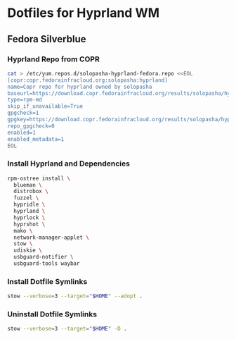 # Dotfiles for Hyprland WM

## Fedora Silverblue

### Hyprland Repo from COPR

```sh
cat > /etc/yum.repos.d/solopasha-hyprland-fedora.repo <<EOL
[copr:copr.fedorainfracloud.org:solopasha:hyprland]
name=Copr repo for hyprland owned by solopasha
baseurl=https://download.copr.fedorainfracloud.org/results/solopasha/hyprland/fedora-\$releasever-\$basearch/
type=rpm-md
skip_if_unavailable=True
gpgcheck=1
gpgkey=https://download.copr.fedorainfracloud.org/results/solopasha/hyprland/pubkey.gpg
repo_gpgcheck=0
enabled=1
enabled_metadata=1
EOL
```

### Install Hyprland and Dependencies

```sh
rpm-ostree install \
  blueman \
  distrobox \
  fuzzel \
  hypridle \
  hyprland \
  hyprlock \
  hyprshot \
  mako \
  network-manager-applet \
  stow \
  udiskie \
  usbguard-notifier \
  usbguard-tools waybar

```

### Install Dotfile Symlinks

```sh
stow --verbose=3 --target="$HOME" --adopt .
```

### Uninstall Dotfile Symlinks

```sh
stow --verbose=3 --target="$HOME" -D .
```
